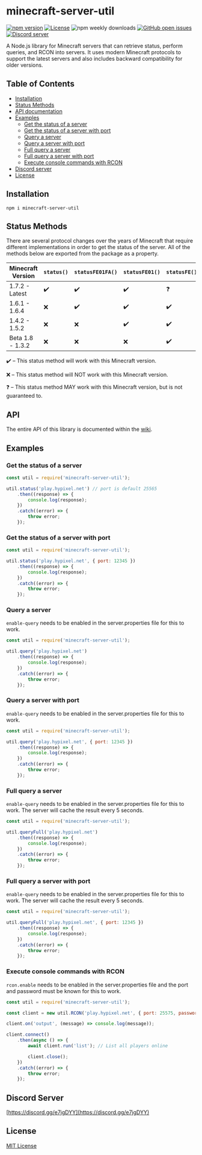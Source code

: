 # minecraft-server-util

[![npm version](https://img.shields.io/npm/v/minecraft-server-util?label=version)](https://www.npmjs.com/package/minecraft-server-util)
[![License](https://img.shields.io/npm/l/minecraft-server-util)](https://github.com/PassTheMayo/minecraft-server-util/blob/master/LICENSE)
![npm weekly downloads](https://img.shields.io/npm/dw/minecraft-server-util)
[![GitHub open issues](https://img.shields.io/github/issues-raw/PassTheMayo/minecraft-server-util)](https://github.com/PassTheMayo/minecraft-server-util/issues)
[![Discord server](https://img.shields.io/discord/758533537095090206?label=discord)](https://discord.gg/e7jgDYY)

A Node.js library for Minecraft servers that can retrieve status, perform queries, and RCON into servers. It uses modern Minecraft protocols to support the latest servers and also includes backward compatibility for older versions.

## Table of Contents

- [Installation](#installation)
- [Status Methods](#status-methods)
- [API documentation](#api)
- [Examples](#examples)
    - [Get the status of a server](#get-the-status-of-a-server)
    - [Get the status of a server with port](#get-the-status-of-a-server-with-port)
    - [Query a server](#query-a-server)
    - [Query a server with port](#query-a-server-with-port)
    - [Full query a server](#full-query-a-server)
    - [Full query a server with port](#full-query-a-server-with-port)
    - [Execute console commands with RCON](#execute-console-commands-with-rcon)
- [Discord server](#discord-server)
- [License](#license)

## Installation

`npm i minecraft-server-util`

## Status Methods

There are several protocol changes over the years of Minecraft that require different implementations in order to get the status of the server. All of the methods below are exported from the package as a property.

Minecraft Version | `status()`         | `statusFE01FA()`   | `statusFE01()`     | `statusFE()`
----------------- | ------------------ | ------------------ | ------------------ | ----------
1.7.2 - Latest    | :heavy_check_mark: | :heavy_check_mark: | :heavy_check_mark: | :question:
1.6.1 - 1.6.4     | :x:                | :heavy_check_mark: | :heavy_check_mark: | :heavy_check_mark:
1.4.2 - 1.5.2     | :x:                | :x:                | :heavy_check_mark: | :heavy_check_mark:
Beta 1.8 - 1.3.2  | :x:                | :x:                | :x:                | :heavy_check_mark:

:heavy_check_mark: &ndash; This status method will work with this Minecraft version.

:x: &ndash; This status method will NOT work with this Minecraft version.

:question: &ndash; This status method MAY work with this Minecraft version, but is not guaranteed to.

## API

The entire API of this library is documented within the [wiki](https://github.com/PassTheMayo/minecraft-server-util/wiki).

## Examples

### Get the status of a server

```js
const util = require('minecraft-server-util');

util.status('play.hypixel.net') // port is default 25565
    .then((response) => {
        console.log(response);
    })
    .catch((error) => {
        throw error;
    });
```

### Get the status of a server with port

```js
const util = require('minecraft-server-util');

util.status('play.hypixel.net', { port: 12345 })
    .then((response) => {
        console.log(response);
    })
    .catch((error) => {
        throw error;
    });
```

### Query a server

`enable-query` needs to be enabled in the server.properties file for this to work.

```js
const util = require('minecraft-server-util');

util.query('play.hypixel.net')
    .then((response) => {
        console.log(response);
    })
    .catch((error) => {
        throw error;
    });
```

### Query a server with port

`enable-query` needs to be enabled in the server.properties file for this to work.

```js
const util = require('minecraft-server-util');

util.query('play.hypixel.net', { port: 12345 })
    .then((response) => {
        console.log(response);
    })
    .catch((error) => {
        throw error;
    });
```

### Full query a server

`enable-query` needs to be enabled in the server.properties file for this to work. The server will cache the result every 5 seconds.

```js
const util = require('minecraft-server-util');

util.queryFull('play.hypixel.net')
    .then((response) => {
        console.log(response);
    })
    .catch((error) => {
        throw error;
    });
```

### Full query a server with port

`enable-query` needs to be enabled in the server.properties file for this to work. The server will cache the result every 5 seconds.

```js
const util = require('minecraft-server-util');

util.queryFull('play.hypixel.net', { port: 12345 })
    .then((response) => {
        console.log(response);
    })
    .catch((error) => {
        throw error;
    });
```

### Execute console commands with RCON

`rcon.enable` needs to be enabled in the server.properties file and the port and password must be known for this to work.

```js
const util = require('minecraft-server-util');

const client = new util.RCON('play.hypixel.net', { port: 25575, password: 'abc123' });

client.on('output', (message) => console.log(message));

client.connect()
    .then(async () => {
        await client.run('list'); // List all players online

        client.close();
    })
    .catch((error) => {
        throw error;
    });
```

## Discord Server
[https://discord.gg/e7jgDYY](https://discord.gg/e7jgDYY)

## License
[MIT License](https://github.com/PassTheMayo/minecraft-server-util/blob/master/LICENSE)